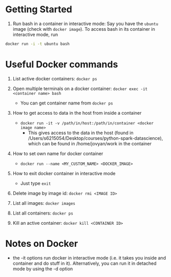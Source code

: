 # Getting Started

1. Run bash in a container in interactive mode:
Say you have the `ubuntu` image (check with `docker image`). To access bash in its container in interactive mode, run
```bash
docker run -i -t ubuntu bash
```

# Useful Docker commands

1. List active docker containers: `docker ps`
2. Open multiple terminals on a docker container: `docker exec -it <container name> bash`
	- You can get container name from `docker ps`
3. How to get access to data in the host from inside a container
	- `docker run -it -v /path/in/host:/path/in/container <docker image name>`
		- This gives access to the data in the host (found in /Users/s6215054/Desktop/courses/python-spark-datascience), which can be found in /home/jovyan/work in the container

4. How to set own name for docker container
	- `docker run --name <MY_CUSTOM_NAME> <DOCKER_IMAGE>`
5. How to exit docker container in interactive mode
	- Just type `exit`
6. Delete image by image id: `docker rmi <IMAGE ID>`
7. List all images: `docker images`
8. List all containers: `docker ps`
9. Kill an active container: `docker kill <CONTAINER ID>`

# Notes on Docker

- the -it options run docker in interactive mode (i.e. it takes you inside and container and do stuff in it). Alternatively, you can run it in detached mode by using the -d option